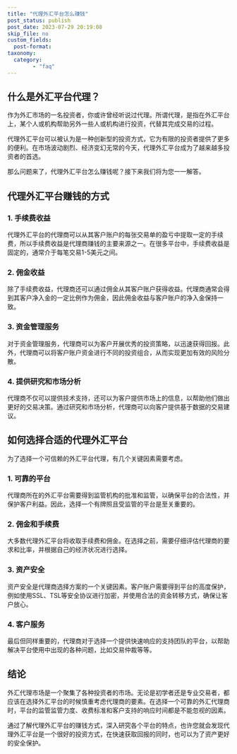 ```yaml
---
title: "代理外汇平台怎么赚钱"
post_status: publish
post_date: 2023-07-29 20:19:08
skip_file: no
custom_fields: 
  post-format: 
taxonomy:
  category:
        - "faq"
---
```


## 什么是外汇平台代理？

作为外汇市场的一名投资者，你或许曾经听说过代理。所谓代理，是指在外汇平台上，某个人或机构帮助另外一些人或机构进行投资，代替其完成交易的过程。

代理外汇平台可以被认为是一种创新型的投资方式，它为有限的投资者提供了更多的便利。在市场波动剧烈、经济变幻无常的今天，代理外汇平台成为了越来越多投资者的首选。

那么问题来了，代理外汇平台怎么赚钱呢？接下来我们将为您一一解答。

## 代理外汇平台赚钱的方式

### 1. 手续费收益

代理外汇平台的代理商可以从其客户账户的每张交易单的盈亏中提取一定的手续费，所以手续费收益是代理商赚钱的主要来源之一。在很多平台中，手续费收益是固定的，通常介于每笔交易1-5美元之间。

### 2. 佣金收益

除了手续费收益，代理商还可以通过佣金从其客户账户获得收益。代理商通常会得到其客户净入金的一定比例作为佣金，因此佣金收益与客户账户的净入金保持一致。

### 3. 资金管理服务

对于资金管理服务，代理商可以为客户开展优秀的投资策略，以迅速获得回报。此外，代理商可以将客户账户资金进行不同的投资组合，从而实现更加有效的风险分散。

### 4. 提供研究和市场分析

代理商不仅可以提供技术支持，还可以为客户提供市场上的信息，以帮助他们做出更好的交易决策。通过研究和市场分析，代理商可以向客户提供基于数据的交易建议。

## 如何选择合适的代理外汇平台

为了选择一个可信赖的外汇平台代理，有几个关键因素需要考虑。

### 1. 可靠的平台

代理商所在的外汇平台需要得到监管机构的批准和监管，以确保平台的合法性，并保护客户利益。因此，选择一个有牌照且受监管的平台是至关重要的。

### 2. 佣金和手续费

大多数代理外汇平台将收取手续费和佣金。在选择之前，需要仔细评估代理商的要求和比率，并根据自己的经济状况进行选择。

### 3. 资产安全

资产安全是代理商选择方案的一个关键因素。客户账户需要得到平台的高度保护，例如使用SSL、TSL等安全协议进行加密，并使用合法的资金转移方式，确保让客户放心。

### 4. 客户服务

最后但同样重要的，代理商对于选择一个提供快速响应的支持团队的平台，以帮助解决平台使用中出现的各种问题，比如交易仲裁等等。

## 结论

外汇代理市场是一个聚集了各种投资者的市场。无论是初学者还是专业交易者，都应该在选择外汇平台的时候慎重考虑代理商的要素。在选择一个可靠的外汇代理商时，平台的监管监管力度、收费标准和客户支持的响应时间都是不能忽视的因素。

通过了解代理外汇平台的赚钱方式，深入研究各个平台的特点，也许您就会发现代理外汇平台是一个很好的投资方式，在快速获取回报的同时，也可以为了资产更好的安全保护。
